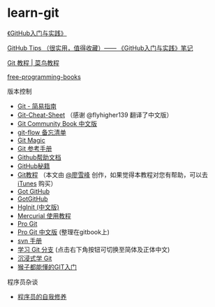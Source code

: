 # learn-git





[《GitHub入门与实践》](https://book.douban.com/subject/26462816/)

[GitHub Tips （很实用，值得收藏）—— 《GitHub入门与实践》笔记](http://www.ituring.com.cn/article/264697)

[Git 教程 | 菜鸟教程](http://www.runoob.com/git/git-tutorial.html)



[free-programming-books](https://github.com/EbookFoundation/free-programming-books/blob/master/free-programming-books-zh.md)

版本控制

* [Git - 简易指南](http://rogerdudler.github.io/git-guide/index.zh.html)
* [Git-Cheat-Sheet](https://github.com/flyhigher139/Git-Cheat-Sheet) （感谢 @flyhigher139 翻译了中文版）
* [Git Community Book 中文版](http://gitbook.liuhui998.com)
* [git-flow 备忘清单](http://danielkummer.github.io/git-flow-cheatsheet/index.zh_CN.html)
* [Git Magic](http://www-cs-students.stanford.edu/~blynn/gitmagic/intl/zh_cn/)
* [Git 参考手册](http://gitref.justjavac.com)
* [Github帮助文档](https://github.com/waylau/github-help)
* [GitHub秘籍](https://snowdream86.gitbooks.io/github-cheat-sheet/content/zh/)
* [Git教程](http://www.liaoxuefeng.com/wiki/0013739516305929606dd18361248578c67b8067c8c017b000) （本文由 [@廖雪峰](http://weibo.com/liaoxuefeng) 创作，如果觉得本教程对您有帮助，可以去 [iTunes](https://itunes.apple.com/cn/app/git-jiao-cheng/id876420437) 购买）
* [Got GitHub](https://github.com/gotgit/gotgithub)
* [GotGitHub](http://www.worldhello.net/gotgithub/index.html)
* [HgInit (中文版)](https://zh-hginit.readthedocs.io/en/latest/)
* [Mercurial 使用教程](https://www.mercurial-scm.org/wiki/ChineseTutorial)
* [Pro Git](https://git-scm.com/book/zh/v2)
* [Pro Git 中文版](https://www.gitbook.com/book/0532/progit/details) (整理在gitbook上)
* [svn 手册](http://svnbook.red-bean.com/nightly/zh/index.html)
* [学习 Git 分支](http://pcottle.github.io/learnGitBranching/) (点击右下角按钮可切换至简体及正体中文)
* [沉浸式学 Git](http://igit.linuxtoy.org/index.html)
* [猴子都能懂的GIT入门](http://backlogtool.com/git-guide/cn/)


程序员杂谈

* [程序员的自我修养](http://www.kancloud.cn/kancloud/a-programmer-prepares)

